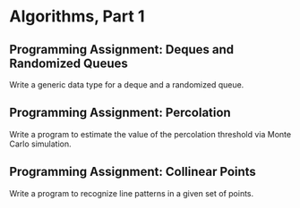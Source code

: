 # Algorithms, Part 1

## Programming Assignment: Deques and Randomized Queues
Write a generic data type for a deque and a randomized queue.

## Programming Assignment: Percolation
Write a program to estimate the value of the percolation threshold via Monte Carlo simulation.

## Programming Assignment: Collinear Points
Write a program to recognize line patterns in a given set of points.
